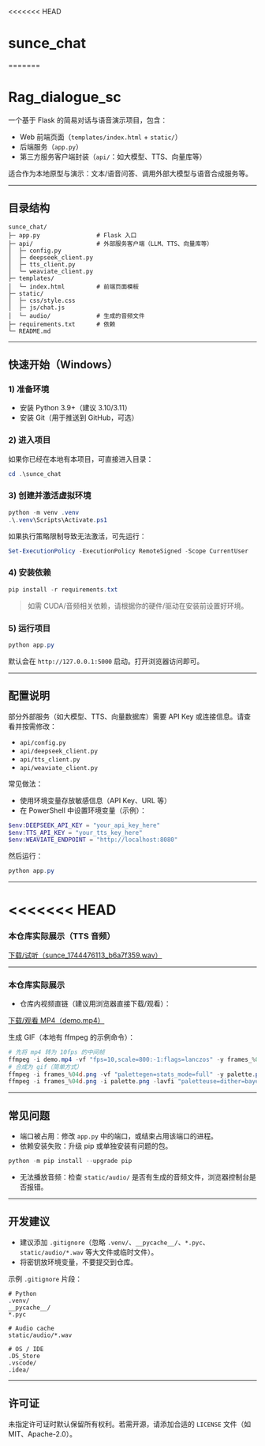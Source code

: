 <<<<<<< HEAD
# sunce_chat
=======
# Rag_dialogue_sc

一个基于 Flask 的简易对话与语音演示项目，包含：
- Web 前端页面（`templates/index.html` + `static/`）
- 后端服务（`app.py`）
- 第三方服务客户端封装（`api/`：如大模型、TTS、向量库等）

适合作为本地原型与演示：文本/语音问答、调用外部大模型与语音合成服务等。

---

## 目录结构
```
sunce_chat/
├─ app.py                # Flask 入口
├─ api/                  # 外部服务客户端（LLM、TTS、向量库等）
│  ├─ config.py
│  ├─ deepseek_client.py
│  ├─ tts_client.py
│  └─ weaviate_client.py
├─ templates/
│  └─ index.html         # 前端页面模板
├─ static/
│  ├─ css/style.css
│  ├─ js/chat.js
│  └─ audio/             # 生成的音频文件
├─ requirements.txt      # 依赖
└─ README.md
```

---

## 快速开始（Windows）

### 1) 准备环境
- 安装 Python 3.9+（建议 3.10/3.11）
- 安装 Git（用于推送到 GitHub，可选）

### 2) 进入项目
如果你已经在本地有本项目，可直接进入目录：
```powershell
cd .\sunce_chat
```

### 3) 创建并激活虚拟环境
```powershell
python -m venv .venv
.\.venv\Scripts\Activate.ps1
```
如果执行策略限制导致无法激活，可先运行：
```powershell
Set-ExecutionPolicy -ExecutionPolicy RemoteSigned -Scope CurrentUser
```

### 4) 安装依赖
```powershell
pip install -r requirements.txt
```

> 如需 CUDA/音频相关依赖，请根据你的硬件/驱动在安装前设置好环境。

### 5) 运行项目
```powershell
python app.py
```
默认会在 `http://127.0.0.1:5000` 启动。打开浏览器访问即可。

---

## 配置说明
部分外部服务（如大模型、TTS、向量数据库）需要 API Key 或连接信息。请查看并按需修改：
- `api/config.py`
- `api/deepseek_client.py`
- `api/tts_client.py`
- `api/weaviate_client.py`

常见做法：
- 使用环境变量存放敏感信息（API Key、URL 等）
- 在 PowerShell 中设置环境变量（示例）：
```powershell
$env:DEEPSEEK_API_KEY = "your_api_key_here"
$env:TTS_API_KEY = "your_tts_key_here"
$env:WEAVIATE_ENDPOINT = "http://localhost:8080"
```
然后运行：
```powershell
python app.py
```

---

<<<<<<< HEAD
=======
### 本仓库实际展示（TTS 音频）


[下载/试听（sunce_1744476113_b6a7f359.wav）](static/audio/sunce_1744476113_b6a7f359.wav)

---

   
### 本仓库实际展示

- 仓库内视频直链（建议用浏览器直接下载/观看）：

[下载/观看 MP4（demo.mp4）](static/final.mp4)

生成 GIF（本地有 ffmpeg 的示例命令）：
```powershell
# 先将 mp4 转为 10fps 的中间帧
ffmpeg -i demo.mp4 -vf "fps=10,scale=800:-1:flags=lanczos" -y frames_%04d.png
# 合成为 gif（简单方式）
ffmpeg -i frames_%04d.png -vf "palettegen=stats_mode=full" -y palette.png
ffmpeg -i frames_%04d.png -i palette.png -lavfi "paletteuse=dither=bayer:bayer_scale=5:diff_mode=rectangle" -y demo.gif
```

---

## 常见问题
- 端口被占用：修改 `app.py` 中的端口，或结束占用该端口的进程。
- 依赖安装失败：升级 pip 或单独安装有问题的包。
```powershell
python -m pip install --upgrade pip
```
- 无法播放音频：检查 `static/audio/` 是否有生成的音频文件，浏览器控制台是否报错。

---

## 开发建议
- 建议添加 `.gitignore`（忽略 `.venv/`、`__pycache__/`、`*.pyc`、`static/audio/*.wav` 等大文件或临时文件）。
- 将密钥放环境变量，不要提交到仓库。

示例 `.gitignore` 片段：
```
# Python
.venv/
__pycache__/
*.pyc

# Audio cache
static/audio/*.wav

# OS / IDE
.DS_Store
.vscode/
.idea/
```

---

## 许可证
未指定许可证时默认保留所有权利。若需开源，请添加合适的 `LICENSE` 文件（如 MIT、Apache-2.0）。
